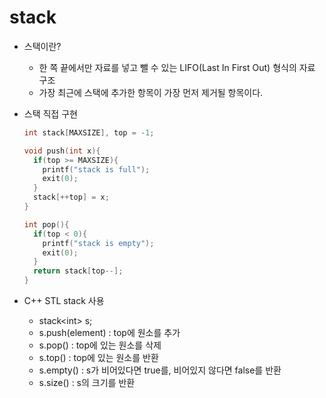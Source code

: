 # stack
* 스택이란?
  * 한 쪽 끝에서만 자료를 넣고 뺄 수 있는 LIFO(Last In First Out) 형식의 자료 구조
  * 가장 최근에 스택에 추가한 항목이 가장 먼저 제거될 항목이다.
  
* 스택 직접 구현
  ```cpp
  int stack[MAXSIZE], top = -1;

  void push(int x){
    if(top >= MAXSIZE){
      printf("stack is full");
      exit(0);
    }
    stack[++top] = x;
  }

  int pop(){
    if(top < 0){
      printf("stack is empty");
      exit(0);
    }
    return stack[top--];
  }
  ```

* C++ STL stack 사용
  * stack\<int\> s;
  * s.push(element) : top에 원소를 추가
  * s.pop() : top에 있는 원소를 삭제
  * s.top() : top에 있는 원소를 반환
  * s.empty() : s가 비어있다면 true를, 비어있지 않다면 false를 반환
  * s.size() : s의 크기를 반환
